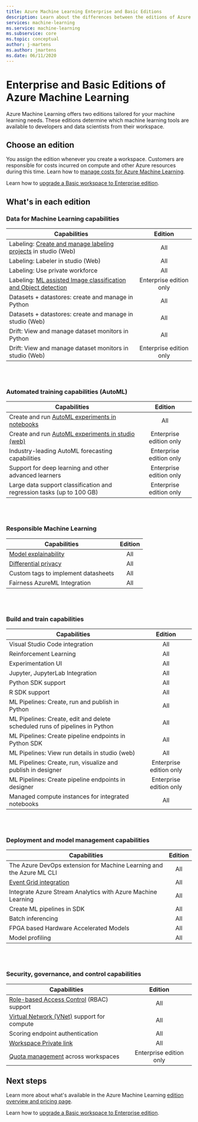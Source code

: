 ```yaml
---
title: Azure Machine Learning Enterprise and Basic Editions
description: Learn about the differences between the editions of Azure Machine Learning.
services: machine-learning
ms.service: machine-learning
ms.subservice: core
ms.topic: conceptual
author: j-martens
ms.author: jmartens
ms.date: 06/11/2020
---
```


# Enterprise and Basic Editions of Azure Machine Learning 

Azure Machine Learning offers two editions tailored for your machine learning needs. These editions determine which machine learning tools are available to developers and data scientists from their workspace.

## Choose an edition

You assign the edition whenever you create a workspace. Customers are responsible for costs incurred on compute and other Azure resources during this time. Learn how to [manage costs for Azure Machine Learning](concept-plan-manage-cost.md).

Learn how to [upgrade a Basic workspace to Enterprise edition](how-to-manage-workspace.md#upgrade). 

## What's in each edition

### Data for Machine Learning capabilities  

| Capabilities                     | Edition                 |
|------------------------------------------------------------------------------------|:-----------:|
| Labeling: [Create and manage labeling projects](tutorial-labeling.md) in studio (Web)                                                | All                     |
| Labeling: Labeler in studio (Web)                                    | All                     |
| Labeling: Use private workforce                               | All                     |
| Labeling: [ML assisted Image classification and Object detection](how-to-label-images.md)                  | Enterprise edition only |
| Datasets + datastores: create and manage in Python                       | All                     |
| Datasets + datastores: create and manage in studio (Web)                         | All                     |
| Drift: View and manage dataset monitors in Python                           | All                     |
| Drift: View and manage dataset monitors in studio (Web)                            | Enterprise edition only |


<br/>
<br/>

### Automated training capabilities (AutoML)

| Capabilities    | Edition                 |
|------------------------------------------------------------------------------------|:-----------:|
| Create and run [AutoML experiments in notebooks](how-to-configure-auto-train.md)               | All                     |
| Create and run  [AutoML experiments in studio (web)](how-to-use-automated-ml-for-ml-models.md)   | Enterprise edition only |
| Industry-leading AutoML forecasting capabilities             | Enterprise edition only |
| Support for deep learning and other advanced learners | Enterprise edition only |
| Large data support classification and regression tasks (up to 100 GB)                     | Enterprise edition only |


<br/>
<br/>

### Responsible Machine Learning

| Capabilities    | Edition                 |
|------------------------------------------------------------------------------------|:-----------:|
| [Model explainability](how-to-machine-learning-interpretability-automl.md)                                              | All                     |
| [Differential privacy](how-to-differential-privacy.md)                          | All                     |
| Custom tags to implement datasheets    | All                     |
| Fairness AzureML Integration                                      | All                     |

<br/>
<br/>


### Build and train capabilities

| Capabilities    | Edition                 |
|------------------------------------------------------------------------------------|:-----------:|
| Visual Studio Code integration                                                     | All                     |
| Reinforcement Learning                                                             | All                     |
| Experimentation UI                                                                 | All                     |
| Jupyter, JupyterLab Integration                                                    | All                     |
| Python SDK support                                                                 | All                     |
| R SDK support                                                                      | All                     |
| ML Pipelines: Create, run and publish  in Python                           | All                     |
| ML Pipelines: Create, edit and delete scheduled runs of pipelines in Python| All                     |
| ML Pipelines: Create pipeline endpoints in Python SDK                                   | All                     |
| ML Pipelines: View run details in studio (web)                                              | All                     |
| ML Pipelines: Create, run, visualize and publish in designer                  | Enterprise edition only |
| ML Pipelines: Create pipeline endpoints in designer | Enterprise edition only |
| Managed compute instances for integrated notebooks                                 | All                     |


<br/>
<br/>

### Deployment and model management capabilities

| Capabilities                            | Edition                 |
|------------------------------------------------------------------------------------|:-----------:|
| The Azure DevOps extension for Machine Learning and the Azure ML CLI                 | All                     |
| [Event Grid integration](how-to-use-event-grid.md)                                                             | All                     |
| Integrate Azure Stream Analytics with Azure Machine Learning                       | All                     |
| Create ML pipelines in SDK                                                         | All                     |
| Batch inferencing                                                                  | All                     |
| FPGA based Hardware Accelerated Models                                             | All                     |
| Model profiling                                                                    | All                     |

<br/>
<br/>

### Security, governance, and control capabilities

| Capabilities     | Edition                 |
|------------------------------------------------------------------------------------|:-----------:|
| [Role-based Access Control](how-to-assign-roles.md) (RBAC) support                                           | All                     |
| [Virtual Network (VNet)](how-to-enable-virtual-network.md) support for compute                                         | All                     |
| Scoring endpoint authentication                                                    | All                     |
| [Workspace Private link](how-to-configure-private-link.md)                                                            | All                     |
| [Quota management](how-to-manage-quotas.md) across workspaces                                                 | Enterprise edition only |

## Next steps

Learn more about what's available in the Azure Machine Learning [edition overview and pricing page](https://azure.microsoft.com/pricing/details/machine-learning/). 

Learn how to [upgrade a Basic workspace to Enterprise edition](how-to-manage-workspace.md#upgrade). 
